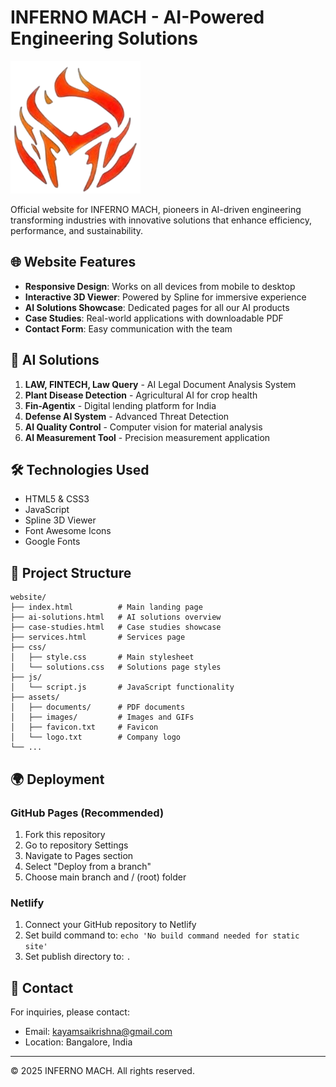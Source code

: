 # INFERNO MACH - AI-Powered Engineering Solutions

![INFERNO MACH Logo](assets/InfernoMach_Company_Logo.png)

Official website for INFERNO MACH, pioneers in AI-driven engineering transforming industries with innovative solutions that enhance efficiency, performance, and sustainability.

## 🌐 Website Features

- **Responsive Design**: Works on all devices from mobile to desktop
- **Interactive 3D Viewer**: Powered by Spline for immersive experience
- **AI Solutions Showcase**: Dedicated pages for all our AI products
- **Case Studies**: Real-world applications with downloadable PDF
- **Contact Form**: Easy communication with the team

## 🚀 AI Solutions

1. **LAW, FINTECH, Law Query** - AI Legal Document Analysis System
2. **Plant Disease Detection** - Agricultural AI for crop health
3. **Fin-Agentix** - Digital lending platform for India
4. **Defense AI System** - Advanced Threat Detection
5. **AI Quality Control** - Computer vision for material analysis
6. **AI Measurement Tool** - Precision measurement application

## 🛠️ Technologies Used

- HTML5 & CSS3
- JavaScript
- Spline 3D Viewer
- Font Awesome Icons
- Google Fonts

## 📁 Project Structure

```
website/
├── index.html          # Main landing page
├── ai-solutions.html   # AI solutions overview
├── case-studies.html   # Case studies showcase
├── services.html       # Services page
├── css/
│   ├── style.css       # Main stylesheet
│   └── solutions.css   # Solutions page styles
├── js/
│   └── script.js       # JavaScript functionality
├── assets/
│   ├── documents/      # PDF documents
│   ├── images/         # Images and GIFs
│   ├── favicon.txt     # Favicon
│   └── logo.txt        # Company logo
└── ...
```

## 🌍 Deployment

### GitHub Pages (Recommended)
1. Fork this repository
2. Go to repository Settings
3. Navigate to Pages section
4. Select "Deploy from a branch"
5. Choose main branch and / (root) folder

### Netlify
1. Connect your GitHub repository to Netlify
2. Set build command to: `echo 'No build command needed for static site'`
3. Set publish directory to: `.`

## 📧 Contact

For inquiries, please contact:
- Email: kayamsaikrishna@gmail.com
- Location: Bangalore, India

---

© 2025 INFERNO MACH. All rights reserved.